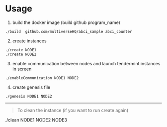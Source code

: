 # Usage

1. build the docker image (build github program_name)

```
./build  github.com/multiverseHQ/abci_sample abci_counter
```

2. create instances

```
./create NODE1
./create NODE2
```

3. enable communication between nodes and launch tendermint instances in screen

```
./enableCommunication NODE1 NODE2
``` 

4. create genesis file 

```
./genesis NODE1 NODE2
```

------

> To clean the instance  (if you want to run create again)

./clean NODE1 NODE2 NODE3
